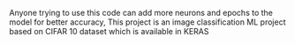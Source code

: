 Anyone trying to use this code can add more neurons and epochs to the model for better accuracy, This project is an image classification ML project based on CIFAR 10 dataset which is available in KERAS
